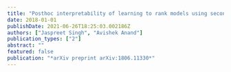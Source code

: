 ```yaml
---
title: "Posthoc interpretability of learning to rank models using secondary training data"
date: 2018-01-01
publishDate: 2021-06-26T18:25:03.002186Z
authors: ["Jaspreet Singh", "Avishek Anand"]
publication_types: ["2"]
abstract: ""
featured: false
publication: "*arXiv preprint arXiv:1806.11330*"
---
```


